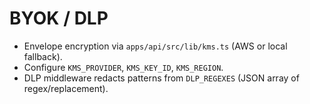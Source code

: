 # BYOK / DLP
- Envelope encryption via `apps/api/src/lib/kms.ts` (AWS or local fallback).
- Configure `KMS_PROVIDER`, `KMS_KEY_ID`, `KMS_REGION`.
- DLP middleware redacts patterns from `DLP_REGEXES` (JSON array of regex/replacement).
